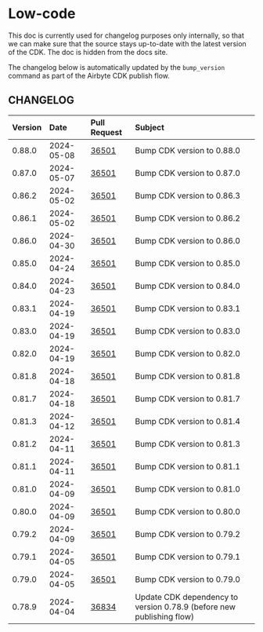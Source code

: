# Low-code

This doc is currently used for changelog purposes only internally, so that we can make sure that the source stays
up-to-date with the latest version of the CDK. The doc is hidden from the docs site.

The changelog below is automatically updated by the `bump_version` command as part of the Airbyte CDK publish flow.

## CHANGELOG

| Version | Date       | Pull Request                                             | Subject                                                              |
| :------ | :--------- | :------------------------------------------------------- | :------------------------------------------------------------------- |
| 0.88.0  | 2024-05-08 | [36501](https://github.com/airbytehq/airbyte/pull/36501) | Bump CDK version to 0.88.0                                           |
| 0.87.0  | 2024-05-07 | [36501](https://github.com/airbytehq/airbyte/pull/36501) | Bump CDK version to 0.87.0                                           |
| 0.86.2  | 2024-05-02 | [36501](https://github.com/airbytehq/airbyte/pull/36501) | Bump CDK version to 0.86.3                                           |
| 0.86.1  | 2024-05-02 | [36501](https://github.com/airbytehq/airbyte/pull/36501) | Bump CDK version to 0.86.2                                           |
| 0.86.0  | 2024-04-30 | [36501](https://github.com/airbytehq/airbyte/pull/36501) | Bump CDK version to 0.86.0                                           |
| 0.85.0  | 2024-04-24 | [36501](https://github.com/airbytehq/airbyte/pull/36501) | Bump CDK version to 0.85.0                                           |
| 0.84.0  | 2024-04-23 | [36501](https://github.com/airbytehq/airbyte/pull/36501) | Bump CDK version to 0.84.0                                           |
| 0.83.1  | 2024-04-19 | [36501](https://github.com/airbytehq/airbyte/pull/36501) | Bump CDK version to 0.83.1                                           |
| 0.83.0  | 2024-04-19 | [36501](https://github.com/airbytehq/airbyte/pull/36501) | Bump CDK version to 0.83.0                                           |
| 0.82.0  | 2024-04-19 | [36501](https://github.com/airbytehq/airbyte/pull/36501) | Bump CDK version to 0.82.0                                           |
| 0.81.8  | 2024-04-18 | [36501](https://github.com/airbytehq/airbyte/pull/36501) | Bump CDK version to 0.81.8                                           |
| 0.81.7  | 2024-04-18 | [36501](https://github.com/airbytehq/airbyte/pull/36501) | Bump CDK version to 0.81.7                                           |
| 0.81.3  | 2024-04-12 | [36501](https://github.com/airbytehq/airbyte/pull/36501) | Bump CDK version to 0.81.4                                           |
| 0.81.2  | 2024-04-11 | [36501](https://github.com/airbytehq/airbyte/pull/36501) | Bump CDK version to 0.81.3                                           |
| 0.81.1  | 2024-04-11 | [36501](https://github.com/airbytehq/airbyte/pull/36501) | Bump CDK version to 0.81.1                                           |
| 0.81.0  | 2024-04-09 | [36501](https://github.com/airbytehq/airbyte/pull/36501) | Bump CDK version to 0.81.0                                           |
| 0.80.0  | 2024-04-09 | [36501](https://github.com/airbytehq/airbyte/pull/36501) | Bump CDK version to 0.80.0                                           |
| 0.79.2  | 2024-04-09 | [36501](https://github.com/airbytehq/airbyte/pull/36501) | Bump CDK version to 0.79.2                                           |
| 0.79.1  | 2024-04-05 | [36501](https://github.com/airbytehq/airbyte/pull/36501) | Bump CDK version to 0.79.1                                           |
| 0.79.0  | 2024-04-05 | [36501](https://github.com/airbytehq/airbyte/pull/36501) | Bump CDK version to 0.79.0                                           |
| 0.78.9  | 2024-04-04 | [36834](https://github.com/airbytehq/airbyte/pull/36834) | Update CDK dependency to version 0.78.9 (before new publishing flow) |
